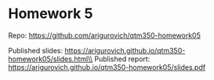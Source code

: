 # Homework 5

Repo: https://github.com/arigurovich/qtm350-homework05

Published slides: https://arigurovich.github.io/qtm350-homework05/slides.html\\
Published report: https://arigurovich.github.io/qtm350-homework05/slides.pdf

